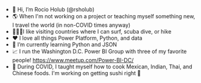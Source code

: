 - 👋 Hi, I’m Rocio Holub (@rsholub)
- 🌎 When I'm not working on a project or teaching myself something new, I travel the world (in non-COVID times anyway) 
- 🏄🏽‍♀️I like visiting countries where I can surf, scuba dive, or hike 
- ❤ I love all things Power Platform, Python, and data
- 🏫 I’m currently learning Python and JSON
- 📈 I run the Washington D.C. Power BI Group with three of my favorite people! https://www.meetup.com/Power-BI-DC/
- 🥗 During COVID, I taught myself how to cook Mexican, Indian, Thai, and Chinese foods. I'm working on getting sushi right 🍣

<!---
rsholub/rsholub is a ✨ special ✨ repository because its `README.md` (this file) appears on your GitHub profile.
You can click the Preview link to take a look at your changes.
--->
